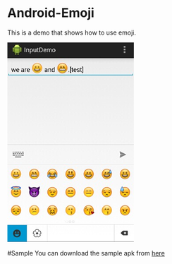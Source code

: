 Android-Emoji
=============

This is a demo that shows how to use emoji.


![test.jpg](./test.jpg "")


#Sample
You can download the sample apk from [here](https://github.com/chenupt/Android-Emoji/raw/master/sample.apk "sample")

